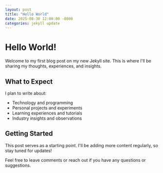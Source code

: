 ```yaml
---
layout: post
title: "Hello World"
date: 2025-08-30 12:00:00 -0000
categories: jekyll update
---
```


# Hello World!

Welcome to my first blog post on my new Jekyll site. This is where I'll be sharing my thoughts, experiences, and insights.

## What to Expect

I plan to write about:

- Technology and programming
- Personal projects and experiments
- Learning experiences and tutorials
- Industry insights and observations

## Getting Started

This post serves as a starting point. I'll be adding more content regularly, so stay tuned for updates!

Feel free to leave comments or reach out if you have any questions or suggestions.
